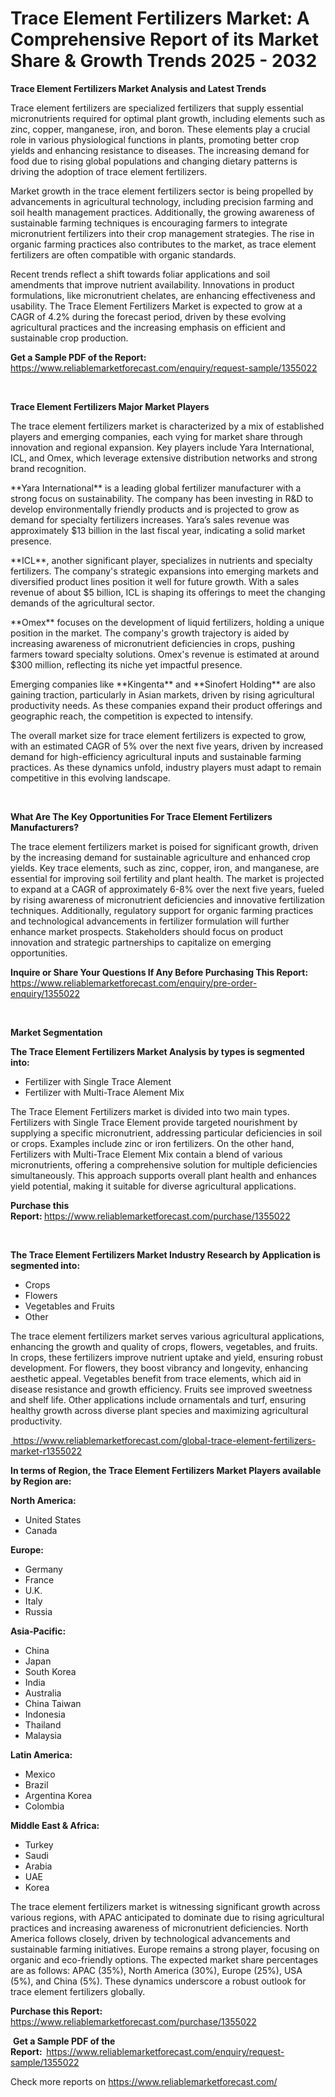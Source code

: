 <p><h1>Trace Element Fertilizers Market: A Comprehensive Report of its Market Share & Growth Trends 2025 - 2032</h1></p><p><strong>Trace Element Fertilizers Market Analysis and Latest Trends</strong></p>
<p><p>Trace element fertilizers are specialized fertilizers that supply essential micronutrients required for optimal plant growth, including elements such as zinc, copper, manganese, iron, and boron. These elements play a crucial role in various physiological functions in plants, promoting better crop yields and enhancing resistance to diseases. The increasing demand for food due to rising global populations and changing dietary patterns is driving the adoption of trace element fertilizers.</p><p>Market growth in the trace element fertilizers sector is being propelled by advancements in agricultural technology, including precision farming and soil health management practices. Additionally, the growing awareness of sustainable farming techniques is encouraging farmers to integrate micronutrient fertilizers into their crop management strategies. The rise in organic farming practices also contributes to the market, as trace element fertilizers are often compatible with organic standards.</p><p>Recent trends reflect a shift towards foliar applications and soil amendments that improve nutrient availability. Innovations in product formulations, like micronutrient chelates, are enhancing effectiveness and usability. The Trace Element Fertilizers Market is expected to grow at a CAGR of 4.2% during the forecast period, driven by these evolving agricultural practices and the increasing emphasis on efficient and sustainable crop production.</p></p>
<p><strong>Get a Sample PDF of the Report:&nbsp;</strong> <a href="https://www.reliablemarketforecast.com/enquiry/request-sample/1355022?utm_campaign=3308&utm_medium=2&utm_source=Github&utm_content=ia&utm_term=30032025&utm_id=trace-element-fertilizers">https://www.reliablemarketforecast.com/enquiry/request-sample/1355022</a></p>
<p>&nbsp;</p>
<p><strong>Trace Element Fertilizers Major Market Players</strong></p>
<p><p>The trace element fertilizers market is characterized by a mix of established players and emerging companies, each vying for market share through innovation and regional expansion. Key players include Yara International, ICL, and Omex, which leverage extensive distribution networks and strong brand recognition.</p><p>**Yara International** is a leading global fertilizer manufacturer with a strong focus on sustainability. The company has been investing in R&D to develop environmentally friendly products and is projected to grow as demand for specialty fertilizers increases. Yara’s sales revenue was approximately $13 billion in the last fiscal year, indicating a solid market presence.</p><p>**ICL**, another significant player, specializes in nutrients and specialty fertilizers. The company's strategic expansions into emerging markets and diversified product lines position it well for future growth. With a sales revenue of about $5 billion, ICL is shaping its offerings to meet the changing demands of the agricultural sector.</p><p>**Omex** focuses on the development of liquid fertilizers, holding a unique position in the market. The company's growth trajectory is aided by increasing awareness of micronutrient deficiencies in crops, pushing farmers toward specialty solutions. Omex's revenue is estimated at around $300 million, reflecting its niche yet impactful presence.</p><p>Emerging companies like **Kingenta** and **Sinofert Holding** are also gaining traction, particularly in Asian markets, driven by rising agricultural productivity needs. As these companies expand their product offerings and geographic reach, the competition is expected to intensify.</p><p>The overall market size for trace element fertilizers is expected to grow, with an estimated CAGR of 5% over the next five years, driven by increased demand for high-efficiency agricultural inputs and sustainable farming practices. As these dynamics unfold, industry players must adapt to remain competitive in this evolving landscape.</p></p>
<p>&nbsp;</p>
<p><strong>What Are The Key Opportunities For Trace Element Fertilizers Manufacturers?</strong></p>
<p><p>The trace element fertilizers market is poised for significant growth, driven by the increasing demand for sustainable agriculture and enhanced crop yields. Key trace elements, such as zinc, copper, iron, and manganese, are essential for improving soil fertility and plant health. The market is projected to expand at a CAGR of approximately 6-8% over the next five years, fueled by rising awareness of micronutrient deficiencies and innovative fertilization techniques. Additionally, regulatory support for organic farming practices and technological advancements in fertilizer formulation will further enhance market prospects. Stakeholders should focus on product innovation and strategic partnerships to capitalize on emerging opportunities.</p></p>
<p><strong>Inquire or Share Your Questions If Any Before Purchasing This Report:</strong> <a href="https://www.reliablemarketforecast.com/enquiry/pre-order-enquiry/1355022?utm_campaign=3308&utm_medium=2&utm_source=Github&utm_content=ia&utm_term=30032025&utm_id=trace-element-fertilizers">https://www.reliablemarketforecast.com/enquiry/pre-order-enquiry/1355022</a></p>
<p>&nbsp;</p>
<p><strong>Market Segmentation</strong></p>
<p><strong>The Trace Element Fertilizers Market Analysis by types is segmented into:</strong></p>
<p><ul><li>Fertilizer with Single Trace Alement</li><li>Fertilizer with Multi-Trace Alement Mix</li></ul></p>
<p><p>The Trace Element Fertilizers market is divided into two main types. Fertilizers with Single Trace Element provide targeted nourishment by supplying a specific micronutrient, addressing particular deficiencies in soil or crops. Examples include zinc or iron fertilizers. On the other hand, Fertilizers with Multi-Trace Element Mix contain a blend of various micronutrients, offering a comprehensive solution for multiple deficiencies simultaneously. This approach supports overall plant health and enhances yield potential, making it suitable for diverse agricultural applications.</p></p>
<p><strong>Purchase this Report:&nbsp;</strong><a href="https://www.reliablemarketforecast.com/purchase/1355022?utm_campaign=3308&utm_medium=2&utm_source=Github&utm_content=ia&utm_term=30032025&utm_id=trace-element-fertilizers">https://www.reliablemarketforecast.com/purchase/1355022</a></p>
<p>&nbsp;</p>
<p><strong>The Trace Element Fertilizers Market Industry Research by Application is segmented into:</strong></p>
<p><ul><li>Crops</li><li>Flowers</li><li>Vegetables and Fruits</li><li>Other</li></ul></p>
<p><p>The trace element fertilizers market serves various agricultural applications, enhancing the growth and quality of crops, flowers, vegetables, and fruits. In crops, these fertilizers improve nutrient uptake and yield, ensuring robust development. For flowers, they boost vibrancy and longevity, enhancing aesthetic appeal. Vegetables benefit from trace elements, which aid in disease resistance and growth efficiency. Fruits see improved sweetness and shelf life. Other applications include ornamentals and turf, ensuring healthy growth across diverse plant species and maximizing agricultural productivity.</p></p>
<p><a href="https://www.reliablemarketforecast.com/global-trace-element-fertilizers-market-r1355022?utm_campaign=3308&utm_medium=2&utm_source=Github&utm_content=ia&utm_term=30032025&utm_id=trace-element-fertilizers">&nbsp;https://www.reliablemarketforecast.com/global-trace-element-fertilizers-market-r1355022</a></p>
<p><strong>In terms of Region, the Trace Element Fertilizers Market Players available by Region are:</strong></p>
<p>
    <p> <strong> North America: </strong>
        <ul>
            <li>United States</li>
            <li>Canada</li>
        </ul>
        </p> 
    <p> <strong> Europe: </strong>
        <ul>
            <li>Germany</li>
            <li>France</li>
            <li>U.K.</li>
            <li>Italy</li>
            <li>Russia</li>
        </ul>
        </p> 
    <p> <strong> Asia-Pacific: </strong>
        <ul>
            <li>China</li>
            <li>Japan</li>
            <li>South Korea</li>
            <li>India</li>
            <li>Australia</li>
            <li>China Taiwan</li>
            <li>Indonesia</li>
            <li>Thailand</li>
            <li>Malaysia</li>
        </ul>
        </p> 
    <p> <strong> Latin America: </strong>
        <ul>
            <li>Mexico</li>
            <li>Brazil</li>
            <li>Argentina Korea</li>
            <li>Colombia</li>
        </ul>
        </p> 
    <p> <strong> Middle East & Africa: </strong>
        <ul>
            <li>Turkey</li>
            <li>Saudi</li>
            <li>Arabia</li>
            <li>UAE</li>
            <li>Korea</li>
        </ul>
    </p>
    </p>
<p><p>The trace element fertilizers market is witnessing significant growth across various regions, with APAC anticipated to dominate due to rising agricultural practices and increasing awareness of micronutrient deficiencies. North America follows closely, driven by technological advancements and sustainable farming initiatives. Europe remains a strong player, focusing on organic and eco-friendly options. The expected market share percentages are as follows: APAC (35%), North America (30%), Europe (25%), USA (5%), and China (5%). These dynamics underscore a robust outlook for trace element fertilizers globally.</p></p>
<p><strong>Purchase this Report: </strong><a href="https://www.reliablemarketforecast.com/purchase/1355022?utm_campaign=3308&utm_medium=2&utm_source=Github&utm_content=ia&utm_term=30032025&utm_id=trace-element-fertilizers">https://www.reliablemarketforecast.com/purchase/1355022</a></p>
<p>&nbsp;<strong>Get a Sample PDF of the Report:&nbsp;&nbsp;</strong><a href="https://www.reliablemarketforecast.com/enquiry/request-sample/1355022?utm_campaign=3308&utm_medium=2&utm_source=Github&utm_content=ia&utm_term=30032025&utm_id=trace-element-fertilizers">https://www.reliablemarketforecast.com/enquiry/request-sample/1355022</a></p>
<p><strong></strong></p>
<p>Check more reports on <a href="https://www.reliablemarketforecast.com/?utm_campaign=3308&utm_medium=2&utm_source=Github&utm_content=ia&utm_term=30032025&utm_id=trace-element-fertilizers">https://www.reliablemarketforecast.com/</a></p>